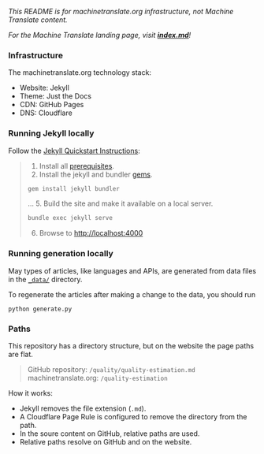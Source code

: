 *This README is for machinetranslate.org infrastructure, not Machine Translate content.*

*For the Machine Translate landing page, visit **[index.md](index.md)**!*

### Infrastructure

The machinetranslate.org technology stack:
- Website: Jekyll
- Theme: Just the Docs
- CDN: GitHub Pages
- DNS: Cloudflare

### Running Jekyll locally

Follow the [Jekyll Quickstart Instructions](https://jekyllrb.com/docs/#instructions):

> 1. Install all [prerequisites](https://jekyllrb.com/docs/installation/).
> 2. Install the jekyll and bundler [gems](https://jekyllrb.com/docs/ruby-101/#gems).
> ```sh
> gem install jekyll bundler
> ```
> ...
> 5. Build the site and make it available on a local server.
> ```sh
> bundle exec jekyll serve
> ```
> 6. Browse to [http://localhost:4000](http://localhost:4000)

### Running generation locally

May types of articles, like languages and APIs, are generated from data files in the [`_data/`](/_data) directory.

To regenerate the articles after making a change to the data, you should run 
```
python generate.py
```


### Paths

This repository has a directory structure, but on the website the page paths are flat.

> GitHub repository: `/quality/quality-estimation.md`
> machinetranslate.org: `/quality-estimation`

How it works:
- Jekyll removes the file extension (`.md`).
- A Cloudflare Page Rule is configured to remove the directory from the path.
- In the soure content on GitHub, relative paths are used.
- Relative paths resolve on GitHub and on the website.
